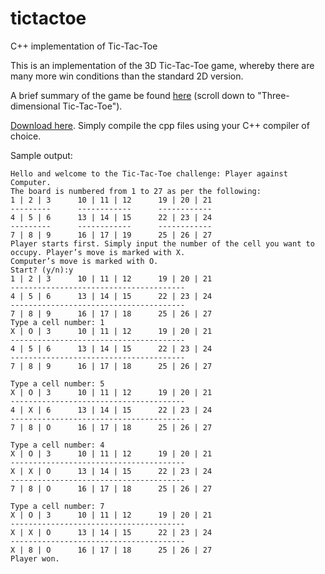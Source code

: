 # tictactoe
C++ implementation of Tic-Tac-Toe

This is an implementation of the 3D Tic-Tac-Toe game, whereby there are many more win conditions than the standard 2D version.

A brief summary of the game be found [here](http://pi.math.cornell.edu/~mec/2003-2004/graphtheory/tictactoe/howtoplayttt.html) (scroll down to "Three-dimensional Tic-Tac-Toe").

[Download here](https://github.com/NimbusSkye/tictactoe/releases/download/1.0.0/TicTacToe.zip). Simply compile the cpp files using your C++ compiler of choice. 

Sample output:
```
Hello and welcome to the Tic-Tac-Toe challenge: Player against Computer.
The board is numbered from 1 to 27 as per the following:
1 | 2 | 3      10 | 11 | 12      19 | 20 | 21
---------      ------------      ------------
4 | 5 | 6      13 | 14 | 15      22 | 23 | 24
---------      ------------      ------------
7 | 8 | 9      16 | 17 | 19      25 | 26 | 27
Player starts first. Simply input the number of the cell you want to occupy. Player’s move is marked with X. 
Computer’s move is marked with O.
Start? (y/n):y
1 | 2 | 3      10 | 11 | 12      19 | 20 | 21
---------------------------------------
4 | 5 | 6      13 | 14 | 15      22 | 23 | 24      
---------------------------------------
7 | 8 | 9      16 | 17 | 18      25 | 26 | 27      
Type a cell number: 1
X | O | 3      10 | 11 | 12      19 | 20 | 21
---------------------------------------
4 | 5 | 6      13 | 14 | 15      22 | 23 | 24      
---------------------------------------
7 | 8 | 9      16 | 17 | 18      25 | 26 | 27      

Type a cell number: 5
X | O | 3      10 | 11 | 12      19 | 20 | 21
---------------------------------------
4 | X | 6      13 | 14 | 15      22 | 23 | 24      
---------------------------------------
7 | 8 | O      16 | 17 | 18      25 | 26 | 27      

Type a cell number: 4
X | O | 3      10 | 11 | 12      19 | 20 | 21
---------------------------------------
X | X | O      13 | 14 | 15      22 | 23 | 24      
---------------------------------------
7 | 8 | O      16 | 17 | 18      25 | 26 | 27      

Type a cell number: 7
X | O | 3      10 | 11 | 12      19 | 20 | 21
---------------------------------------
X | X | O      13 | 14 | 15      22 | 23 | 24      
---------------------------------------
X | 8 | O      16 | 17 | 18      25 | 26 | 27      
Player won.
```
